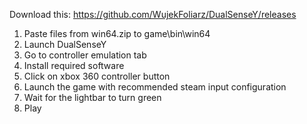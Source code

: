 Download this: https://github.com/WujekFoliarz/DualSenseY/releases

1. Paste files from win64.zip to game\bin\win64
2. Launch DualSenseY
3. Go to controller emulation tab
4. Install required software
5. Click on xbox 360 controller button
6. Launch the game with recommended steam input configuration
7. Wait for the lightbar to turn green
8. Play
